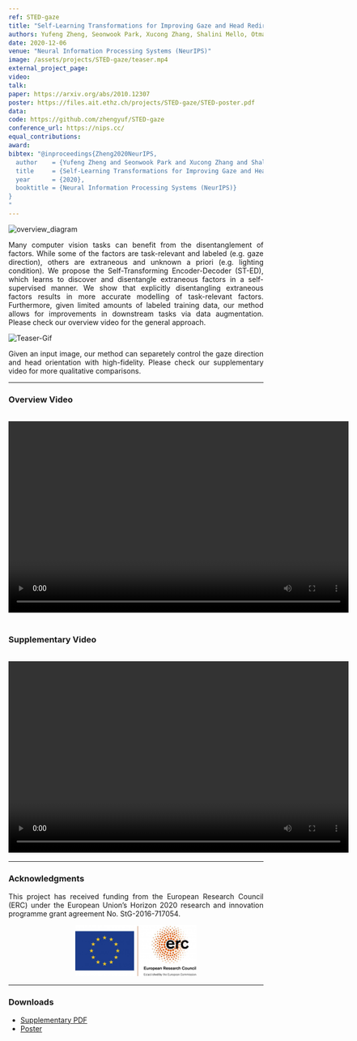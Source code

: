 ```yaml
---
ref: STED-gaze
title: "Self-Learning Transformations for Improving Gaze and Head Redirection"
authors: Yufeng Zheng, Seonwook Park, Xucong Zhang, Shalini Mello, Otmar Hilliges
date: 2020-12-06
venue: "Neural Information Processing Systems (NeurIPS)"
image: /assets/projects/STED-gaze/teaser.mp4
external_project_page: 
video: 
talk: 
paper: https://arxiv.org/abs/2010.12307
poster: https://files.ait.ethz.ch/projects/STED-gaze/STED-poster.pdf
data: 
code: https://github.com/zhengyuf/STED-gaze
conference_url: https://nips.cc/
equal_contributions: 
award: 
bibtex: "@inproceedings{Zheng2020NeurIPS,
  author    = {Yufeng Zheng and Seonwook Park and Xucong Zhang and Shalini De Mello and Otmar Hilliges},
  title     = {Self-Learning Transformations for Improving Gaze and Head Redirection},
  year      = {2020},
  booktitle = {Neural Information Processing Systems (NeurIPS)}
}
"
---
```


<img width="741" height="295.5" src="https://files.ait.ethz.ch/projects/STED-gaze/overview.png" alt="overview_diagram" />

<p align="justify">
    <span class="figurecap">
Many computer vision tasks can benefit from the disentanglement of factors. While some of the factors are task-relevant and labeled (e.g. gaze direction), others are extraneous and unknown a priori (e.g. lighting condition).
We propose the Self-Transforming Encoder-Decoder (ST-ED), which learns to discover and disentangle extraneous factors in a self-supervised manner. We show that explicitly disentangling extraneous factors results in more accurate modelling of task-relevant factors. Furthermore, given limited amounts of labeled training data, our method allows for improvements in downstream tasks via data augmentation. Please check our overview video for the general approach. 
    </span>
</p>
        


<img class="fullcol" src="https://files.ait.ethz.ch/projects/STED-gaze/video.gif" alt="Teaser-Gif" />

<p align="justify">
    <span class="figurecap">
Given an input image, our method can separetely control the gaze direction and head orientation with high-fidelity. Please check our supplementary video for more qualitative comparisons.
    </span>
</p>
<hr />



<h3>Overview Video</h3>
<br/>
<div class="video" align="center">
<video width="672" height="378" src="https://files.ait.ethz.ch/projects/STED-gaze/video.mp4" frameborder="0" allowfullscreen controls></video>
</div>
<br/>
  

<h3>Supplementary Video</h3>
<br/>
<div class="video" align="center">
<video width="672" height="378" src="https://files.ait.ethz.ch/projects/STED-gaze/supplementary.mp4" frameborder="0" allowfullscreen controls></video>
</div>
<hr />

<!--
<div class="fullcol">
 <h3>Downloads</h3>
    To be released.
    <ul class="linklist">
        <li class="a-pdf"><a target="_blank" title="PDF" href="https://files.ait.ethz.ch/projects/InteractiveDebugger/FluidEdt-Ou-CHI2015.pdf">PDF</a></li>
        <li class="a-vid"><a target="_blank" href="https://files.ait.ethz.ch/projects/InteractiveDebugger/FluidEdt-Ou-CHI2015.mp4" title="Download Video">Video (26 MB)</a></li>
        <li class="a-bib"><a target="_blank" title="BibTex" href="https://files.ait.ethz.ch/projects/InteractiveDebugger/FluidEdt-Ou-CHI2015.bib">BibTeX</a></li>
    </ul>
    <hr />
    <br/>
    <br/>
</div>
-->

<!--
<div class="fullcol">
<h3>bibtex</h3>
    To be released.
    <div class="bibtex">
    </div>
    <hr />
    <br/>
    <br/>
</div>
-->

<!--
<div class="fullcol">
    <h3>additional results</h3>
    <br/>
    <img class="halfcol" src="/assets/projects/deformables/bar_small.png" alt="Teaser-Picture" />
    <img class="halfcol" src="/assets/projects/deformables/organ_stacked_small.png" alt="Teaser-Picture" />
    <div class="halfcol">
        <p align="justify">
            <span class="figurecap">
                Top row: schematic sensor routings obtained using our tool with automatic sensor refinement.
                Middle row: fabricated device.
                Bottom row: Ground truth (gray) vs. reconstruction (orange). Insets show error on a heat map scale, with maximum error (white) at 22 mm (darker is better).
            </span>
        </p>
    </div>
    <div class="halfcol">
        <p align="justify">
            <span class="figurecap">
                Two example deformations of the organ pipe model designed with our method. Ground truth (gray) vs. reconstruction (orange).
            </span>
        </p>
    </div>
</div>
-->

<!--
<div class="fullcol">
    <br/><br/>
    <img class="fullcol" src="/assets/projects/deformables/sheet_squared_small.png" alt="Teaser-Picture" />
    <p align="justify">
        <span class="figurecap">
            Snapshots of the design process. Top Row: the user placed, refined,
            and edited four sensors (left); Reconstruction error is expected to be very low (right). Bottom row: Interaction
            with fabricated device (left) and ground truth comparison (right).
        </span>
    </p>
    <hr />
    <br/>
    <br/>
</div>
-->

<!-- This section is optional -->
<!--
<div class="fullcol">
    <h3>external links</h3>
    <p align="justify">
        <ul class="linklist">
        <li class="a-ext"><a target="_blank" title="link1" href="your_link_here">Your link here</a></li>
    </ul>
    </p>
    <hr />
    <br/>
    <br/>
</div>
-->

<h3>Acknowledgments</h3>
<p align="justify">
This project has received funding from the European Research Council (ERC) under the European Union’s Horizon 2020 research and innovation programme grant agreement No. StG-2016-717054.
</p>
<center>
<img width="240px" src="/assets/images/ERC.jpg" />
</center>
<hr />
    

<!--
<div class="fullcol">
    <h3>License</h3>
    <p align="justify">
	This Dataset is released under the <a href="https://creativecommons.org/licenses/by-nc-sa/4.0/" target="_blank">CC BY-NC-SA 4.0 license</a> with additional conditions and terms. <br>
	Please refer to the <a href="https://ait.ethz.ch/projects/2020/EVE/downloads/EVE%20dataset%20Terms%20and%20Conditions.pdf" target="_blank">complete license file here</a>.
    </p>
    <br/>
    <hr />
    <br/>
    <br/>
</div>
-->

<h3>Downloads</h3>
<ul class="linklist">
    <li class="a-pdf"><a title="Supplementary PDF" href="https://files.ait.ethz.ch/projects/STED-gaze/downloads/Supplementary_Self_learning_Transformations_for_Improving_Gaze_and_Head_Redirection.pdf">Supplementary PDF</a></li>
    <li class="a-pdf"><a title="Poster PDF" href="https://files.ait.ethz.ch/projects/STED-gaze/downloads/STED-poster.pdf">Poster</a></li>
    <!--<li class="a-vid"><a title="Video" href="https://files.ait.ethz.ch/projects/pictorial-gaze/park2018eccv.mp4">Video</a></li>-->
    <!--<li class="a-cod"><a class="a-text-ext" title="Code" href="https://github.com/NVLabs/few_shot_gaze">GitHub</a></li>-->
    <!--<li class="a-cod"><a href="https://github.com/swook/EVE" target="_blank">Code</a></li>-->
</ul>

